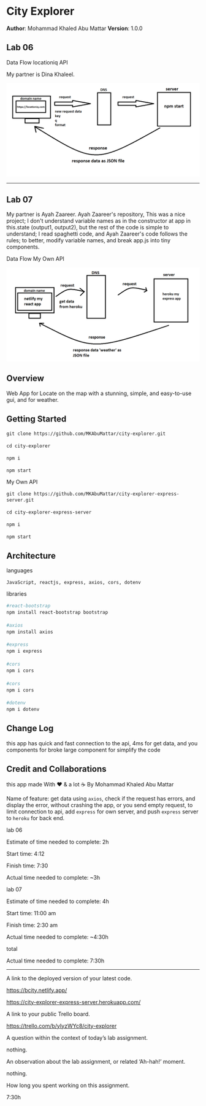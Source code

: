 # City Explorer

**Author**: Mohammad Khaled Abu Mattar
**Version**: 1.0.0

## Lab 06

Data Flow locationiq API

My partner is Dina Khaleel.

![Data Flow](./public/assets/img/dataflow.png "Data Flow")

***

## Lab 07

My partner is Ayah Zaareer.
Ayah Zaareer's repository, This was a nice project; I don't understand variable names as in the constructor at app in this.state (output1, output2), but the rest of the code is simple to understand; I read spaghetti code, and Ayah Zaareer's code follows the rules; to better, modify variable names, and break app.js into tiny components.

Data Flow My Own API

![Data Flow](./public/assets/img/data-flow.png "Data Flow")


## Overview
<!-- Provide a high level overview of what this application is and why you are building it, beyond the fact that it's an assignment for this class. (i.e. What's your problem domain?) -->

Web App for Locate on the map with a stunning, simple, and easy-to-use gui, and for weather.

## Getting Started
<!-- What are the steps that a user must take in order to build this app on their own machine and get it running? -->

```
git clone https://github.com/MKAbuMattar/city-explorer.git

cd city-explorer

npm i

npm start
```

My Own API

```
git clone https://github.com/MKAbuMattar/city-explorer-express-server.git

cd city-explorer-express-server

npm i

npm start
```

## Architecture
<!-- Provide a detailed description of the application design. What technologies (languages, libraries, etc) you're using, and any other relevant design information. -->

languages

```
JavaScript, reactjs, express, axios, cors, dotenv
```

libraries

```bash
#react-bootstrap
npm install react-bootstrap bootstrap

#axios
npm install axios

#express
npm i express

#cors
npm i cors

#cors
npm i cors

#dotenv
npm i dotenv
```

## Change Log
<!-- Use this area to document the iterative changes made to your application as each feature is successfully implemented. Use time stamps. Here's an example:

01-01-2001 4:59pm - Application now has a fully-functional express server, with a GET route for the location resource. -->

this app has quick and fast connection to the api, 4ms for get data, and you components for broke  large component for simplify the code

## Credit and Collaborations
<!-- Give credit (and a link) to other people or resources that helped you build this application. -->

this app  made With ❤ & a lot ☕ By Mohammad Khaled Abu Mattar

Name of feature: get data using `axios`, check if the request has errors, and display the error, without crashing the app, or you send empty request, to limit connection to api, add `express` for own server, and push `express` server to `heroku` for back end.

lab 06

Estimate of time needed to complete: 2h

Start time: 4:12

Finish time: 7:30

Actual time needed to complete: ~3h

lab 07

Estimate of time needed to complete: 4h

Start time: 11:00 am

Finish time: 2:30 am

Actual time needed to complete: ~4:30h

total 

Actual time needed to complete: 7:30h

***

A link to the deployed version of your latest code.

https://bcity.netlify.app/

https://city-explorer-express-server.herokuapp.com/

A link to your public Trello board.  

https://trello.com/b/yIyzWYc8/city-explorer

A question within the context of today’s lab assignment.

nothing.

An observation about the lab assignment, or related ‘Ah-hah!’ moment.

nothing.

How long you spent working on this assignment.

7:30h